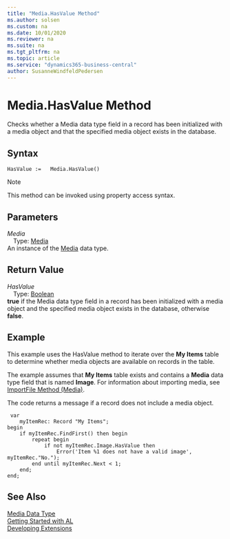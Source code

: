 ```yaml
---
title: "Media.HasValue Method"
ms.author: solsen
ms.custom: na
ms.date: 10/01/2020
ms.reviewer: na
ms.suite: na
ms.tgt_pltfrm: na
ms.topic: article
ms.service: "dynamics365-business-central"
author: SusanneWindfeldPedersen
---
```

[//]: # (START>DO_NOT_EDIT)
[//]: # (IMPORTANT:Do not edit any of the content between here and the END>DO_NOT_EDIT.)
[//]: # (Any modifications should be made in the .xml files in the ModernDev repo.)
# Media.HasValue Method
Checks whether a Media data type field in a record has been initialized with a media object and that the specified media object exists in the database.


## Syntax
```
HasValue :=   Media.HasValue()
```
> [!NOTE]  
> This method can be invoked using property access syntax.  

## Parameters
*Media*  
&emsp;Type: [Media](media-data-type.md)  
An instance of the [Media](media-data-type.md) data type.  

## Return Value
*HasValue*  
&emsp;Type: [Boolean](../boolean/boolean-data-type.md)  
**true** if the Media data type field in a record has been initialized with a media object and the specified media object exists in the database, otherwise **false**.  


[//]: # (IMPORTANT: END>DO_NOT_EDIT)

## Example  
This example uses the HasValue method to iterate over the **My Items** table to determine whether media objects are available on records in the table.  

The example assumes that **My Items** table exists and contains a **Media** data type field that is named **Image**. For information about importing media, see [ImportFile Method \(Media\)](../../methods-auto/media/media-importfile-method.md).  

The code returns a message if a record does not include a media object. 

```
 var
    myItemRec: Record "My Items";
begin
    if myItemRec.FindFirst() then begin 
        repeat begin
            if not myItemRec.Image.HasValue then
                Error('Item %1 does not have a valid image', myItemRec."No.");          
        end until myItemRec.Next < 1;  
    end; 
end;
```  

## See Also
[Media Data Type](media-data-type.md)  
[Getting Started with AL](../../devenv-get-started.md)  
[Developing Extensions](../../devenv-dev-overview.md)